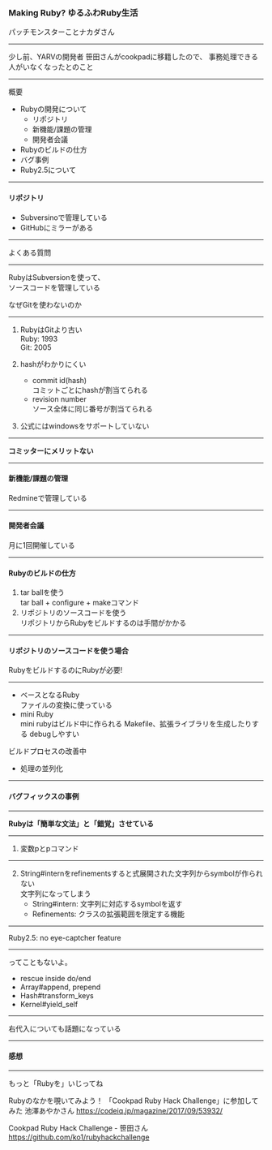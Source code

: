 ### Making Ruby? ゆるふわRuby生活

パッチモンスターことナカダさん

---

少し前、YARVの開発者 笹田さんがcookpadに移籍したので、
事務処理できる人がいなくなったとのこと

---

概要

- Rubyの開発について
  - リポジトリ
  - 新機能/課題の管理
  - 開発者会議
- Rubyのビルドの仕方
- バグ事例
- Ruby2.5について

---

#### リポジトリ

- Subversinoで管理している
- GitHubにミラーがある

---

よくある質問

---

RubyはSubversionを使って、<br />
ソースコードを管理している

なぜGitを使わないのか

---

1. RubyはGitより古い  
    Ruby: 1993  
    Git: 2005

2. hashがわかりにくい
    - commit id(hash)  
        コミットごとにhashが割当てられる
    - revision number  
        ソース全体に同じ番号が割当てられる

3. 公式にはwindowsをサポートしていない

---

**コミッターにメリットない**

---

#### 新機能/課題の管理

Redmineで管理している

---

#### 開発者会議

月に1回開催している

---

#### Rubyのビルドの仕方

1. tar ballを使う  
    tar ball + configure + makeコマンド
2. リポジトリのソースコードを使う  
    リポジトリからRubyをビルドするのは手間がかかる

---

#### リポジトリのソースコードを使う場合

RubyをビルドするのにRubyが必要!

---

- ベースとなるRuby  
    ファイルの変換に使っている
- mini Ruby  
    mini rubyはビルド中に作られる
    Makefile、拡張ライブラリを生成したりする
    debugしやすい

ビルドプロセスの改善中
- 処理の並列化

---

#### バグフィックスの事例

---

**Rubyは「簡単な文法」と「錯覚」させている**

---

1. 変数pとpコマンド

---

2. String#internをrefinementsすると式展開された文字列からsymbolが作られない  
    文字列になってしまう
    - String#intern: 文字列に対応するsymbolを返す
    - Refinements: クラスの拡張範囲を限定する機能

---

Ruby2.5: no eye-captcher feature

---

ってこともないよ。

- rescue inside do/end
- Array#append, prepend
- Hash#transform_keys
- Kernel#yield_self

---

右代入についても話題になっている

---

#### 感想

---

もっと「Rubyを」いじってね

Rubyのなかを覗いてみよう！
「Cookpad Ruby Hack Challenge」に参加してみた
池澤あやかさん
https://codeiq.jp/magazine/2017/09/53932/

Cookpad Ruby Hack Challenge - 笹田さん
https://github.com/ko1/rubyhackchallenge
